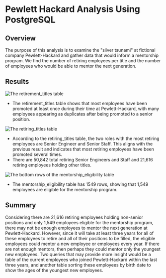 # Pewlett Hackard Analysis Using PostgreSQL

## Overview

The purpose of this analysis is to examine the "silver tsunami" at fictional company Pewlett-Hackard and gather data that would inform a mentorship program. We find the number of retiring employees per title and the number of employees who would be able to mentor the next generation.

## Results

![The retirement_titles table](/Resources/retirement_titles.png)

* The retirement_titles table shows that most employees have been promoted at least once during their time at Pewlett-Hackard, with many employees appearing as duplicates after being promoted to a senior position.

![The retiring_titles table](/Resources/retiring_titles.png)

* According to the retiring_titles table, the two roles with the most retiring employees are Senior Engineer and Senior Staff. This aligns with the previous result and indicates that most retiring employees have been promoted several times.
* There are 50,842 total retiring Senior Engineers and Staff and 21,616 retiring employees holding other titles.

![The bottom rows of the mentorship_eligibility table](/Resources/mentorship_eligibility.png)

* The mentorship_eligibility table has 1549 rows, showing that 1,549 employees are eligible for the mentorship program.

## Summary

Considering there are 21,616 retiring employees holding non-senior positions and only 1,549 employees eligible for the mentorship program, there may not be enough employees to mentor the next generation at Pewlett-Hackard. However, since it will take at least three years for all of these employees to retire and all of their positions to be filled, the eligible employees could mentor a new employee or employees every year. If there are not enough mentors, then perhaps they could mentor only the youngest new employees. Two queries that may provide more insight would be a table of the current employees who joined Pewlett-Hackard within the last three years, and another table sorting these employees by birth date to show the ages of the youngest new employees.